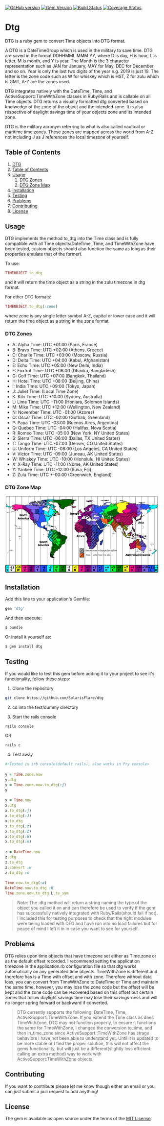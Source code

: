 [![GitHub version](https://badge.fury.io/gh/SolarisFlare%2Fdtg.svg)](https://badge.fury.io/gh/SolarisFlare%2Fdtg)
[![Gem Version](https://badge.fury.io/rb/dtg.svg)](https://badge.fury.io/rb/dtg)
[![Build Status](https://travis-ci.org/SolarisFlare/dtg.svg?branch=master)](https://travis-ci.org/SolarisFlare/dtg)
[![Coverage Status](https://coveralls.io/repos/github/SolarisFlare/dtg/badge.svg?branch=master)](https://coveralls.io/github/SolarisFlare/dtg?branch=master)

# Dtg

DTG is a ruby  gem to convert Time objects into DTG format.

A DTG is a DateTimeGroup which is used in the military to save time.  DTG are saved in the format DDHHMML MMM YY, where D is day, H is hour, L is letter, M is month, and Y is year.  The Month is the 3 character representation such as JAN for January, MAY for May, DEC for December and so on.  Year is only the last two digits of the year e.g. 2019 is just 19.  The letter is the zone code such as W for whiskey which is HST, Z for zulu which is GMT, A-Z are the zones used.

DTG integrates natively with the DateTime, Time, and ActiveSupport::TimeWithZone classes in Ruby/Rails and is callable on all Time objects.  DTG returns a visually formatted dtg converted based on knolwedge of the zone of the object and the intended zone. It is also respective of daylight savings time of your objects zone and its intended zone.

DTG is the military acronym referring to what is also called nautical or maritime time zones.  These zones are mapped across the world from A-Z not including J as J references the local timezone of yourself.

## Table of Contents

1. [DTG](#dtg)
2. [Table of Contents](#table-of-contents)
3. [Usage](#usage)
    1. [DTG Zones](#dtg-zones)
    2. [DTG Zone Map](#dtg-zone-map)
4. [Installation](#installation)
5. [Testing](#testing)
6. [Problems](#problems)
7. [Contributing](#contributing)
8. [License](#license)

## Usage

DTG implements the method to_dtg into the Time class and is fully compatible with all Time objects(DateTime, Time, and TimeWithZone have been tested, custom objects should also function the same as long as their properties emulate that of the former).

To use:

```ruby
TIMEOBJECT.to_dtg
```

and it will return the time object as a string in the zulu timezone in dtg format.

For other DTG formats:

```ruby
TIMEOBJECT.to_dtg(:zone)
```

where zone is any single letter symbol A-Z, capital or lower case and it will return the time object as a string in the zone format.

### DTG Zones

- A: Alpha Time: UTC +01:00 (Paris, France)
- B: Bravo Time: UTC +02:00 (Athens, Greece)
- C: Charlie Time: UTC +03:00 (Moscow, Russia)
- D: Delta Time: UTC +04:00 (Kabul, Afghanistan)
- E: Echo Time: UTC +05:00 (New Delhi, India)
- F: Foxtrot Time: UTC +06:00 (Dhanka, Bangladesh)
- G: Golf Time: UTC +07:00 (Bangkok, Thailand)
- H: Hotel Time: UTC +08:00 (Beijing, China)
- I: India Time: UTC +09:00 (Tokyo, Japan)
- J: Juliet Time: (Local Time Zone)
- K: Kilo Time: UTC +10:00 (Sydney, Australia)
- L: Lima Time: UTC +11:00 (Honiara, Solomon Islands)
- M: Mike Time: UTC +12:00 (Wellington, New Zealand)
- N: November Time: UTC -01:00 (Azores)
- O: Oscar Time: UTC -02:00 (Gothab, Greenland)
- P: Papa Time: UTC -03:00 (Buenos Aires, Argentina)
- Q: Quebec Time: UTC -04:00 (Halifax, Nova Scotia)
- R: Romeo Time: UTC -05:00 (New York, NY United States)
- S: Sierra Time: UTC -06:00 (Dallas, TX United States)
- T: Tango Time: UTC -07:00 (Denver, CO United States)
- U: Uniform Time: UTC -08:00 (Los Angeles, CA United States)
- V: Victor Time: UTC -09:00 (Juneau, AK United States)
- W: Whiskey Time: UTC -10:00 (Honolulu, HI United States)
- X: X-Ray Time: UTC -11:00 (Nome, AK United States)
- Y: Yankee Time: UTC -12:00 (Suva, Fiji)
- Z: Zulu Time: UTC +-00:00 (Greenwich, England)

### DTG Zone Map

![DTG zones displayed across the map with their offsets](dtg_zones.png?raw=true "DTG Zones")

## Installation

Add this line to your application's Gemfile:

```ruby
gem 'dtg'
```

And then execute:
```bash
$ bundle
```

Or install it yourself as:
```bash
$ gem install dtg
```

## Testing

If you would like to test this gem before adding it to your project to see it's functionality, follow these steps:

1. Clone the repository

```sh
git clone https://github.com/SolarisFlare/dtg
```

2. cd into the test/dummy directory

3. Start the rails console

```sh
rails console
```

OR

```sh
rails c
```

4. Test away

```ruby
#<Tested in irb console(default rails), also works in Pry console>

y = Time.zone.now
y.dtg
y = Time.zone.now.to_dtg(:j)
y

x = Time.now
x.dtg
x.to_dtg(:j)
x.to_dtg(:J)
x.to_dtg
x.to_dtg(:z)
x.to_dtg(:Z)
x.to_dtg(:W)
x.to_dtg(:m)

z = DateTime.now
z.dtg
z.to_dtg
z.convert :w
z.to_dtg :c

Time.now.to_dtg(:a)
DateTime.now.to_dtg :Q
Time.zone.now.to_dtg L.to_sym
```

> Note: The .dtg method will return a string naming the type of the object you called it on and can therefore be used to verify if the gem has successfully natively integrated with Ruby/Rails(should fail if not).  I included this for testing purposes to check that the right modules were being loaded with DTG and have run into no load failures but for peace of mind I left it in in case you want to see for yourself.

## Problems

DTG relies upon time objects that have timezone set either as Time.zone or as the default offset recorded.  I recommend setting the application timezone in the application.rb configuration file so that dtg works automatically on any generated time objects.  TimeWithZone is different and therefore has is a Time with offset and with zone.  Therefore without data loss, you can convert from TimeWithZone to DateTime or Time and maintain the same time, however, you may lose the zone code but the offset will be kept and the zone code can be recovered based on this offset but certain zones that follow daylight savings time may lose their savings-ness and will no longer spring forward or backward if converted.

> DTG currently supports the following: DateTime, Time, ActiveSupport::TimeWithZone.  If you extend the Time class as does TimeWithZone, DTG may not function properly, to ensure it functions the same for TimeWithZone, I changed the conversion to_time, and then in_time_zone since ActiveSupport::TimeWithZone has strage behaviors I have not been able to understand yet.  Until it is updated to be more stable or I find the proper solution, this will not affect the gems functionality, but will just be a different(slightly less efficient: calling an extra method) way to work with ActiveSupport:TimeWithZone objects.


## Contributing

If you want to contribute please let me know though either an email or you can just submit a pull request to add anything!

## License

The gem is available as open source under the terms of the [MIT License](https://opensource.org/licenses/MIT).
